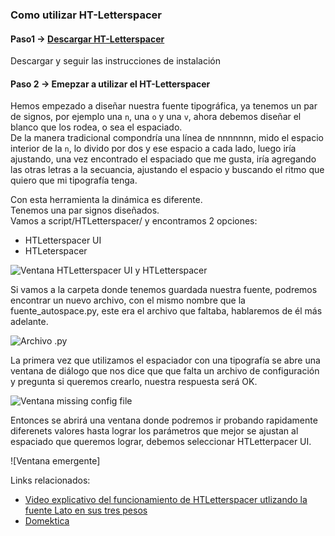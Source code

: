 ### Como utilizar HT-Letterspacer    

#### Paso1 -> [Descargar HT-Letterspacer](https://github.com/huertatipografica/HTLetterspacer)

Descargar y seguir las instrucciones de instalación

#### Paso 2 → Emepzar a utilizar el HT-Letterspacer

Hemos empezado a diseñar nuestra fuente tipográfica, ya tenemos un par de signos, por ejemplo una `n`, una `o` y una `v`, ahora debemos diseñar el blanco que los rodea, o sea el espaciado.    
De la manera tradicional compondría una línea de nnnnnnn, mido el espacio interior de la `n`, lo divido por dos y ese espacio a cada lado, luego iría ajustando, una vez encontrado el espaciado que me gusta, iría agregando las otras letras a la secuancia, ajustando el espacio y buscando el ritmo que quiero que mi tipografía tenga.    

Con esta herramienta la dinámica es diferente.   
Tenemos una par signos diseñados.    
Vamos a script/HTLetterspacer/ y encontramos 2 opciones:    
- HTLetterspacer UI    
- HTLeterspacer    
    
![Ventana HTLetterspacer UI y HTLetterspacer](https://github.com/CaroGiovagnoli/HTLetterspacer-tutorial/blob/master/img/01-script-htls-htls_UI.png?raw=true)

Si vamos a la carpeta donde tenemos guardada nuestra fuente, podremos encontrar un nuevo archivo, con el mismo nombre que la fuente_autospace.py, este era el archivo que faltaba, hablaremos de él más adelante.

![Archivo .py](https://github.com/CaroGiovagnoli/HTLetterspacer-tutorial/blob/master/img/03-py-file.png?raw=true)

La primera vez que utilizamos el espaciador con una tipografía se abre una ventana de diálogo que nos dice que que falta un archivo de configuración y pregunta si queremos crearlo, nuestra respuesta será OK.   

![Ventana missing config file](https://github.com/CaroGiovagnoli/HTLetterspacer-tutorial/blob/master/img/02-create-py-file.png?raw=true)

Entonces se abrirá una ventana donde podremos ir probando rapidamente diferenets valores hasta lograr los parámetros que mejor se ajustan al espaciado que queremos lograr, debemos seleccionar HTLetterpacer UI.

![Ventana emergente]



Links relacionados:    
- [Video explicativo del funcionamiento de HTLetterspacer utlizando la fuente Lato en sus tres pesos](https://youtu.be/FrFGD3tzqig)    
- [Domektica](https://www.domestika.org/es/blog/399-ht-letterspacer-revoluciona-el-sistema-de-espaciado-de-fuentes)
